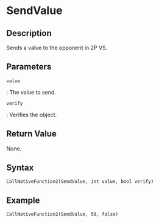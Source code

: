 # SendValue

## Description
Sends a value to the opponent in 2P VS.

## Parameters
`value`

:   The value to send.

`verify`

:   Verifies the object.

## Return Value
None.

## Syntax
```
CallNativeFunction2(SendValue, int value, bool verify)
```

## Example
```
CallNativeFunction2(SendValue, 50, false)
```
